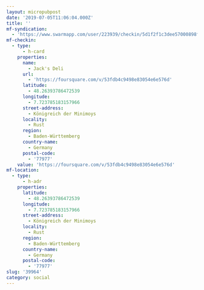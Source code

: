 ```yaml
---
layout: micropubpost
date: '2019-07-05T11:06:04.000Z'
title: ''
mf-syndication:
  - 'https://www.swarmapp.com/user/223939/checkin/5d1f2f1c3dee57000898f28b'
mf-checkin:
  - type:
      - h-card
    properties:
      name:
        - Jack's Deli
      url:
        - 'https://foursquare.com/v/53fdb4c9498e83054e6e576d'
      latitude:
        - 48.26393786472539
      longitude:
        - 7.723785183157966
      street-address:
        - Königreich der Minimoys
      locality:
        - Rust
      region:
        - Baden-Württemberg
      country-name:
        - Germany
      postal-code:
        - '77977'
    value: 'https://foursquare.com/v/53fdb4c9498e83054e6e576d'
mf-location:
  - type:
      - h-adr
    properties:
      latitude:
        - 48.26393786472539
      longitude:
        - 7.723785183157966
      street-address:
        - Königreich der Minimoys
      locality:
        - Rust
      region:
        - Baden-Württemberg
      country-name:
        - Germany
      postal-code:
        - '77977'
slug: '39964'
category: social
---
```


